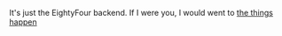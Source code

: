 It's just the EightyFour backend. If I were you, I would went to [the things happen](https://github.com/vonweinkeller/eightyfour)